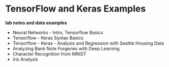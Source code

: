 # TensorFlow and Keras Examples

**lab notes and data examples** 

- Neural Networks - Intro, Tensorflow Basics     
- Tensorflow - Keras Syntax Basics
- Tensorflow - Keras - Analysis and Regression with Seattle Housing Data
- Analyzing Bank Note Forgeries with Deep Learning
- Character Recognition from MNIST 
- Iris Analysis
